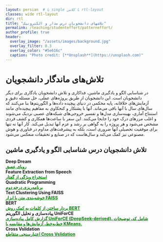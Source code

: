 ```yaml
---
layout: persian  # یا single با کلاس rtl-layout
classes: wide rtl-layout
dir: rtl
title: "تلاشهای دانشجویان درس مدار و الکترونیک"
permalink: /teaching/studenteffort/patterneffort/
author_profile: true
header:
  overlay_image: "/assets/images/background.jpg"
  overlay_filter: 0.3
  overlay_color: "#5e616c"
  caption: "Photo credit: [**Unsplash**](https://unsplash.com)"
---
```


# تلاش‌های ماندگار دانشجویان
در شناسایی الگو و یادگیری ماشین، فداکاری و تلاش دانشجویان یادگاری برای دیگر دانشجویان است. این دانشجویان از طریق پروژه‌های عملی، حل مسئله دقیق و آزمایش‌های خلاقانه، پایه محکمی در دنیای پیچیده داده‌ها و الگوریتم‌ها بنا می‌کنند که سال‌های سال با آنها باقی می‌ماند. آنها با پشتکار و کنجکاوی به مفاهیم پیچیده‌ای مانند استنتاج آماری، بهینه‌سازی مدل‌ها و تفسیر خروجی‌های شبکه‌های عصبی نزدیک می‌شوند و اغلب مرزهای درک خود را جابجا می‌کنند. این سفر با ساعت‌ها همکاری و کشف فردی مشخص می‌شود و هر پروژه را به گواهی بر رشد و عزم آنها تبدیل می‌کند. کار آنها نه تنها برای موفقیت تحصیلی آنها ضروری است، بلکه به پیشرفت‌های مداوم در فناوری و هوش مصنوعی نیز کمک می‌کند و سال‌هاست که در صنایع و تحقیقات منعکس می‌شود.

<!-- 
 <div class="english-text">
    <strong style="font-weight: 900;"></strong>
</div>  -- 

-->

## تلاش دانشجویان درس شناسایی الگو و یادگیری ماشین

<!--1-->
<div class="english-text">
<strong>Deep Dream</strong>
</div>
<a href="/teaching/studenteffort/patterneffort/DeepDream" style="text-decoration:underline; color:green;" target="_blank"><strong> رویای عمیق</strong></a>

 <!--2-->
<div class="english-text">
<strong>Feature Extraction from Speech</strong>
</div>
<a href="/teaching/studenteffort/patterneffort/voice_2_vec" style="text-decoration:underline; color:green;" target="_blank"><strong> استخراج ویژگی از گفتار</strong></a>

 <!--3-->
<div class="english-text">
<strong>Quadratic Programming</strong>
</div>
<a href="/teaching/studenteffort/patterneffort/QP1" style="text-decoration:underline; color:green;" target="_blank"><strong> برنامه‌ریزی درجه دوم</strong></a>

<!--3-->
<!--چرا دوباره ۳؟-->
<div class="english-text">
<strong>Text Clustering Using FAISS</strong>
</div>
<a href="/teaching/studenteffort/patterneffort/Text_Clustering_FAISS" style="text-decoration:underline; color:green;" target="_blank"><strong> خوشه‌بندی متن با ابزار FAISS</strong></a>

<!--4-->
<div class="english-text">
<strong>BERT</strong>
</div>
<a href="/teaching/studenteffort/patterneffort/BERT" style="text-decoration:underline; color:green;" target="_blank"><strong> بردار ساختن از کلمات به کمک روش BERT</strong></a>
 <!--5-->
<div class="english-text">
<strong>پیاده‌سازی و تحلیل الگوریتم UniForCE</strong>
</div>
<a href="/teaching/studenteffort/patterneffort/UniForCE_MinimalMistakes_Final" style="text-decoration:underline; color:green;" target="_blank"><strong> گزارش کامل پیاده‌سازی UniForCE (DeepSeek-derived)، شامل کد، توضیحات خط‌به‌خط، آزمایش‌ها و مقایسه با KMeans.</strong></a>

<!--6-->
<div class="english-text">
<strong>Cross Vslidation</strong>
</div>
<a href="/teaching/studenteffort/patterneffort/CrossValidation" style="text-decoration:underline; color:green;" target="_blank"><strong>اعتبارسنجی متقاطع Cross Vslidation </strong></a>
